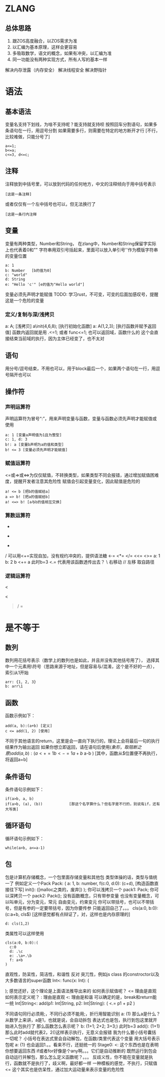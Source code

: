 # ZLANG
## 总体思路
1. 跟ZOS高度融合，以ZOS需求为准
2. 以汇编为基本原理，这样会更容易
3. 多吸取数学，语文的概念，如果有冲突，以汇编为准
4. 同一功能没有两种实现方式，所有人写的基本一样

解决内存泄露（内存安全）
解决线程安全
解决野指针
# 语法
## 基本语法
变量名支持下划线，为啥不支持呢？能支持就支持呗
按照回车分割语句，如果多条语句在一行，用逗号分割
如果需要多行，则需要在特定的地方断开才行
[不行，比较难做，只能分号了]
```
a<=1;
b<=a;
c<=3, d<=c;
```
## 注释
注释放到中括号里，可以放到代码的任何地方，中文的注释倾向于用中括号表示
```
[这是一条注释]
```
或者仅仅有一个左中括号也可以，但无法换行了
```
[这是一条行内注释
```
## 变量
变量有两种类型，Number和String，
在zlang中，Number和String保留字实际上也代表着0和""
字符串用双引号括起来，里面可以放入单引号''作为模版字符串的变量位置
```
a: 1
b: Number   [b的值为0]
c: "world"
d: String
e: "Hello 'c'" [e的值为"Hello world"]
```
变量必须先声明才能赋值
TODO: 学习rust，不可变，可变的后面加感叹号，提醒这是一个危险的变量
### 定义/复制与深/浅拷贝
a: A; [浅拷贝] 
a\init(4,6,8); [执行初始化函数]
a: A(1,2,3); [执行函数并赋予返回值]
函数内返回就是用 .<=1; 或者 func<=1; 也可以返回域，函数什么的
  这个会直接结束当前域的执行，因为主体已经变了，也不太对
## 语句
用分号/逗号结束，不用也可以，用于block最后一个，如果两个语句在一行，用逗号隔开也可以
## 操作符
### 声明运算符
声明运算符为冒号“:”，用来声明变量与函数，变量与函数必须先声明才能赋值或使用
```
a: 1 [变量a声明值为1且为整型]
c: 1, d: 3
b!: a [变量b声明为a的值和类型]
b! <= 3 [变量必须先声明才能赋值]
```
### 赋值运算符
<=或=>或<=>为仅仅赋值，不转换类型，如果类型不同会报错，通过增加赋值困难度，提醒开发者注意其危险性
赋值会引起变量变化，因此赋值是危险的
```
a! <= b [把b的值赋给a]
a => b! [把a的值赋给b]
a! <=> b! [a与b的值相互交换]
```
### 算数运算符
+
-
*
/
可以用<+=实现自加，没有规约冲突的，提供语法糖
<-= <*= </= <<=  <>=
a: 1
b: 2
b <+= a
此时b=3
<.= 代表用该函数透传出去？
\\ 右移动 // 左移 取自路径
### 逻辑运算符
<
>
\<
>/
=
# 是不等于
## 数列
数列用花括号表示（数学上的数列也是如此，并且并没有其他括号用了），
选择其中一个元素用\符号（思路来源于地址，但是容易与/混淆，这个是不好的一点），索引从1开始
```
arr: {1, 2, 3}
b: arr\1
```
## 函数
函数示例如下：
```
add(a, b):(a+b) [定义]
c <= add(1, 2) [使用]
```
不同于其他语言的return，这里是会一直向下执行的，理论上会将最后一句的执行结果作为输出返回
如果你想立即返回，请在语句后使用$(象形，取阻断之意)
add(a, b): (
  a <+= 1
  b <-= 1
  a+b$
  a-b
) [其中，函数从$位置便不再执行，将返回a+b]
## 条件语句
条件语句示例如下：
```
if(a>b, a, b)
if(a>b, (a), (b))            [那这个名字算什么？但名字是不行的，别说有if，还有大写类]
```
## 循环语句
循环语句示例如下：
```
while(a>b, a<=a-1)
```
## 包
包是计算机存储概念，一个包里面存储变量和其他包
类型体操的话，类型与值统一了
例如定义一个Pack
Pack: (
  a: 1,
  b: number,
  f(c:0, d:0): (c+d),
  [构造函数直接往下写]
  init(): ([malloc之类的，废弃])
);
你可以浅拷贝一个
pack1: Pack;
你可以深拷贝一个
pack2: Pack();
没有函数概念，只有带参变量
也没有变量概念，可以叫单元，分为变元，常元
自由变元，约束变元
你可以带括号，也可以不带括号，但是有参的一定要带括号，因为你要传参
只能返回自己了。。。
cls(a:0, b:0):(c:a+b, cls$) [这样感觉都有点辩证了，对，这样也是内存原理的]
```
d: cls(1,2)
```
类属性可以这样使用
```
cls(a:0, b:0):(
  c:0
  d: .\c
  e: .\a+.\b
  f: a+b
)
```

直观性，防呆性，简洁性，和谐性
反对 突兀性，例如js class 的constroctor以及大多数语言的super函数
Int<: func(x: Int): (

);
感觉还好，这个理论是上面语法推导出来的
如何表示赋值呢？
<= 理由是直观
如何表示定义呢？
: 理由是直观
<: 理由是和谐
可以确定的是，break和return能一统
Int|String<: add(p1: Int|String, p2: Int|String): (
  <.= p1 + p2
)

不同语句同行必须用;，不同行必须不能用;，折行用智能识别
a: (1)
那么a是什么？从数学上来讲，a是1，也就是说，会自动拆包
表达式也是包，执行到包这里就开始进入包执行了
那么函数怎么表示呢？
b: (1+1; 2+2; 3+3;) 此时b=3
add(): (1+1) 那么此时add就代表2，2()这样表示执行，无意义会报错
我为什么要小括号囊括一切呢？
小括号在表达式里会自动解包，在函数/类里代表这个变量
用大括号表示包呢
a: {1} 也会返回1.。。看来不行，还挺统一的
Stage0: <: 这个东西也是在表明你想要返回东西
if或者for好像是个any啊。。。它们是自动推断的
既然运行到包会自动运行并解包，那么怎么定义函数呢？。。。
反歧义性，你不能在变量就是执行，函数就不是执行了，歧义啊，最好都一样
一种模板的感觉，不执行，只赋值
<= 这个其实也是仿呆性，通过加大运动量来表示变量的危险性